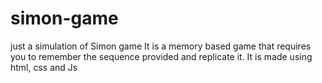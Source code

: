 # simon-game
just a simulation of Simon game
It is a memory based game that requires you to remember the sequence provided and replicate it.
It is made using html, css and Js
